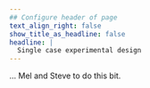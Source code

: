 ```yaml
---
## Configure header of page
text_align_right: false
show_title_as_headline: false
headline: |
  Single case experimental design 
---
```


<!-- this is a subheadline -->
... Mel and Steve to do this bit.

